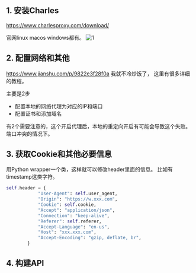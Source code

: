## 1. 安装Charles
https://www.charlesproxy.com/download/

官网linux macos windows都有。
![1](https://gitee.com/chasays/mdPic/raw/master/uPic/sp7qg9.png)

## 2. 配置网络和其他

https://www.jianshu.com/p/9822e3f28f0a
我就不冷炒饭了， 这里有很多详细的教程。

主要是2步
- 配置本地的网络代理为对应的IP和端口
- 配置证书和添加域名

有2个需要注意的，这个开启代理后，本地的重定向开启有可能会导致这个失败。端口冲突的情况下。


## 3. 获取Cookie和其他必要信息

用Python wrapper一个类，这样就可以修改header里面的信息。 比如有timestamp这类字符。
```py
self.header = {
			"User-Agent": self.user_agent,
			"Origin": "https://w.xxx.com",
			"Cookie": self.cookie,
			"Accept": "application/json",
			"Connection": "keep-alive",
			"Referer": self.referer,
			"Accept-Language": "en-us",
			"Host": "xxx.xxx.com",
			"Accept-Encoding": "gzip, deflate, br",
		}
```



## 4. 构建API